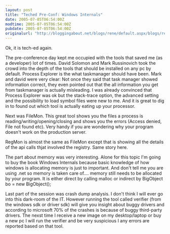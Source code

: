 ```yaml
---
layout: post
title: "Teched Pre-Conf: Windows Internals"
date: 2005-07-05T06:54:00Z
modtime: 2005-07-05T06:54:00Z
pubdate: 2005-07-05T06:54:00Z
originalurl: "http://bloggingabout.net/blogs/rene/default.aspx/blogs/rene/archive/2005/07/05/7637.aspx"
---
```



<p>Ok, it is tech-ed again.</p><p>The pre-conference day kept me occupied with the tools that saved me (as a developer) lot of times. David Solomon and Mark Russinovich took the crowd into the depth of the tools that should be installed on any pc by default. Process Explorer is the what taskmanager should have been. Mark and david were very clear: Not once they said that task manager showed information correct, they even pointed out that the all information you get from taskmanager is actually misleading. I was already convinced that Process Explorer was ok but the stack-trace option, the advanced setting and the possibility to load symbol files were new to me. And it is great to dig in to found out which tool is actually eating up your processor.</p><p>Next was FileMon. This great tool shows you the files a process is reading/writing/opening/closing and shows you the errors (Access denied, File not found etc). Very handy if you are wondering why your program doesn't work on the production server.</p><p>RegMon is almost the same as FileMon except that is showing all the details of the api calls thjat involved the registry. Same story here.</p><p>The part about memory was very interesting. Alone for this topic I'm going to buy the book Windows Internals because basic knowledge of how windows is allocating memory is just to important. And don't tell me you are using .net so memory is taken care of.... memory still needs to be allocated by your program. It is either direct by calling malloc or indirect by BigObject bo = new BigObject();</p><p>Last part of the session was crash dump analysis. I don't think I will ever go into this dark-room of the IT. However running the tool called verifier (from the windows sdk or driver sdk) will give you insight about buggy drivers and according to microsoft 70% of the crashes is because of buggy third-party drivers. The nexst time I receive a new image on my desktop/laptop or buy a new pc I will run the verifier and be very suspicious I any errors are reported based on that tool.</p>
